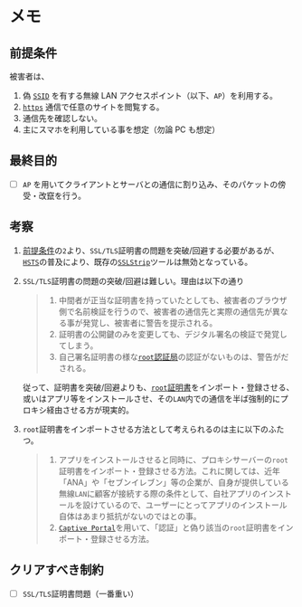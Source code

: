 # メモ

## 前提条件

被害者は、

1. 偽 [`SSID`](https://e-words.jp/w/SSID.html) を有する無線 LAN アクセスポイント（以下、`AP`）を利用する。
2. [`https`](https://developer.mozilla.org/ja/docs/Glossary/https) 通信で任意のサイトを閲覧する。
3. 通信先を確認しない。
4. 主にスマホを利用している事を想定（勿論 PC も想定）

## 最終目的

- [ ] `AP` を用いてクライアントとサーバとの通信に割り込み、そのパケットの傍受・改竄を行う。

## 考察

1. [前提条件](https://github.com/KeiTaylor0606/https-mitm/blob/main/memo.md#%E5%89%8D%E6%8F%90%E6%9D%A1%E4%BB%B6)の`2`より、`SSL/TLS`証明書の問題を突破/回避する必要があるが、[`HSTS`](https://developer.mozilla.org/ja/docs/Web/HTTP/Headers/Strict-Transport-Security)の普及により、既存の[`SSLStrip`](https://www.venafi.com/blog/what-are-ssl-stripping-attacks)ツールは無効となっている。
2. `SSL/TLS`証明書の問題の突破/回避は難しい。理由は以下の通り

   > 1. 中間者が正当な証明書を持っていたとしても、被害者のブラウザ側で名前検証を行うので、被害者の通信先と実際の通信先が異なる事が発覚し、被害者に警告を提示される。
   > 2. 証明書の公開鍵のみを変更しても、デジタル署名の検証で発覚してしまう。
   > 3. 自己署名証明書の様な[`root`認証局](https://e-words.jp/w/%E3%83%AB%E3%83%BC%E3%83%88CA.html)の認証がないものは、警告がだされる。

   従って、証明書を突破/回避よりも、[`root`証明書](https://support.dnsimple.com/articles/what-is-ssl-root-certificate/)をインポート・登録させる、或いはアプリ等をインストールさせ、その`LAN`内での通信を半ば強制的にプロキシ経由させる方が現実的。

3. `root`証明書をインポートさせる方法として考えられるのは主に以下のふたつ。
   > 1. アプリをインストールさせると同時に、プロキシサーバーの`root`証明書をインポート・登録させる方法。これに関しては、近年「ANA」や「セブンイレブン」等の企業が、自身が提供している無線`LAN`に顧客が接続する際の条件として、自社アプリのインストールを設けているので、ユーザーにとってアプリのインストール自体はあまり抵抗がないのではとの事。
   > 2. [`Captive Portal`](https://developer.mozilla.org/en-US/docs/Mozilla/Add-ons/WebExtensions/API/captivePortal)を用いて、「認証」と偽り該当の`root`証明書をインポート・登録させる方法。

## クリアすべき制約

- [ ] `SSL/TLS`証明書問題（一番重い）
